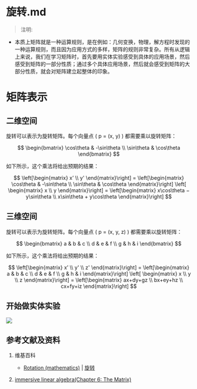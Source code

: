 # 旋转.md

> 注明:
>  
- 本质上矩阵就是一种运算规则，是在例如：几何变换，物理，解方程时发现的一种运算规则，而且因为应用方式的多样，矩阵的规则非常复杂。所有从逻辑上来说，我们在学习矩阵时，首先要用实体实验感受到具体的应用场景，然后感受到矩阵的一部分性质；通过多个具体应用场景，然后就会感受到矩阵的大部分性质，就会对矩阵建立起整体的印象。

# 矩阵表示

## 二维空间

旋转可以表示为旋转矩阵。每个向量点 \( p = (x, y) \) 都需要乘以旋转矩阵：

$$
\begin{bmatrix}
  \cos\theta & -\sin\theta \\
  \sin\theta & \cos\theta
\end{bmatrix}
$$

如下所示，这个乘法将给出预期的结果：

$$
\left[\begin{matrix}
	x’ \\
	y' 
  \end{matrix}\right]
    = 
  \left[\begin{matrix}
	\cos\theta & -\sin\theta \\
	\sin\theta & \cos\theta
  \end{matrix}\right]
  \left[ \begin{matrix}
	x \\
	y 
  \end{matrix}\right]
	= 
\left[\begin{matrix}
	x\cos\theta − y\sin\theta \\
	x\sin\theta + y\cos\theta
\end{matrix}\right]
$$

## 三维空间

旋转可以表示为旋转矩阵。每个向量点 \( p = (x, y, z) \) 都需要乘以旋转矩阵：

$$
\begin{bmatrix}
	a & b & c \\
	d & e & f \\
	g & h & i
\end{bmatrix}
$$

如下所示，这个乘法将给出预期的结果：

$$
\left[\begin{matrix}
	x’ \\
	y' \\
	z' 
  \end{matrix}\right]
    = 
  \left[\begin{matrix}
	a & b & c \\
	d & e & f \\
	g & h & i
  \end{matrix}\right]
  \left[ \begin{matrix}
	x \\
	y \\
	z  
  \end{matrix}\right]
	= 
\left[\begin{matrix}
	ax+dy+gz \\
	bx+ey+hz \\
	cx+fy+iz
\end{matrix}\right]
$$

## 开始做实体实验

![](/images/线性代数/矩阵/变换矩阵/旋转/1a1.jpg)

## 参考文献及资料

1. 维基百科
	- [Rotation (mathematics)](https://en.wikipedia.org/wiki/Rotation_(mathematics)) | [旋转](https://zh.wikipedia.org/wiki/旋转) 
   
2. [immersive linear algebra(Chapter 6: The Matrix)](http://immersivemath.com/ila/ch06_matrices/ch06.html)